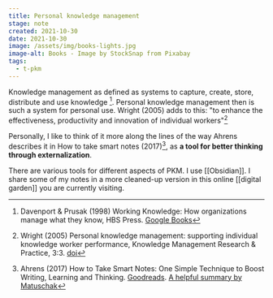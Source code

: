 ```yaml
---
title: Personal knowledge management
stage: note
created: 2021-10-30
date: 2021-10-30
image: /assets/img/books-lights.jpg
image-alt: Books - Image by StockSnap from Pixabay
tags:
  - t-pkm
---
```


Knowledge management as defined as systems to capture, create, store, distribute and use knowledge [^1]. Personal knowledge management then is such a system for personal use. Wright (2005) adds to this: "to enhance the effectiveness, productivity and innovation of individual workers"[^2]

Personally, I like to think of it more along the lines of the way Ahrens describes it in How to take smart notes (2017)[^3], as **a tool for better thinking through externalization**.

There are various tools for different aspects of PKM. I use [[Obsidian]]. I share some of my notes in a more cleaned-up version in this online [[digital garden]] you are currently visiting.

[^1]: Davenport & Prusak (1998) Working Knowledge: How organizations manage what they know, HBS Press. [Google Books](https://books.google.nl/books?id=-4-7vmCVG5cC&lpg=PR7&ots=mAibW2ckJ1&dq=davenport%20prusak%20working%20knowledge&lr&pg=PR4#v=snippet&q=create&f=false)
[^2]: Wright (2005) Personal knowledge management: supporting individual knowledge worker performance, Knowledge Management Research & Practice, 3:3. [doi](https://doi.org/10.1057/palgrave.kmrp.8500061)
[^3]: Ahrens (2017) How to Take Smart Notes: One Simple Technique to Boost Writing, Learning and Thinking. [Goodreads](https://www.goodreads.com/en/book/show/34507927-how-to-take-smart-notes). [A helpful summary by Matuschak](https://notes.andymatuschak.org/How_to_Take_Smart_Notes_-_Ahrens)